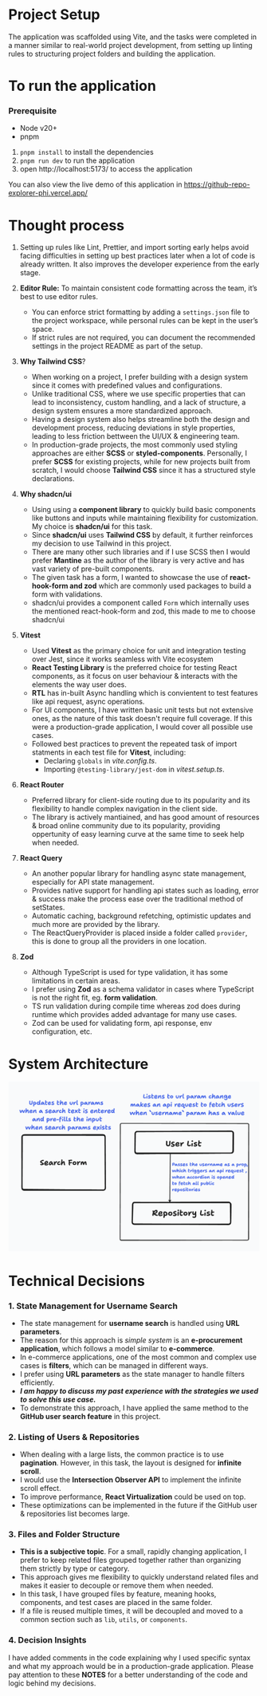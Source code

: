 # Project Setup

The application was scaffolded using Vite, and the tasks were completed in a manner similar to real-world project development, from setting up linting rules to structuring project folders and building the application.

# To run the application

### Prerequisite

- Node v20+
- pnpm

1. `pnpm install` to install the dependencies
2. `pnpm run dev` to run the application
3. open http://localhost:5173/ to access the application

You can also view the live demo of this application in https://github-repo-explorer-phi.vercel.app/

# Thought process

1. Setting up rules like Lint, Prettier, and import sorting early helps avoid facing difficulties in setting up best practices later when a lot of code is already written. It also improves the developer experience from the early stage.
2. **Editor Rule:** To maintain consistent code formatting across the team, it’s best to use editor rules.
   - You can enforce strict formatting by adding a `settings.json` file to the project workspace, while personal rules can be kept in the user’s space.
   - If strict rules are not required, you can document the recommended settings in the project README as part of the setup.
3. **Why Tailwind CSS**?
   - When working on a project, I prefer building with a design system since it comes with predefined values and configurations.
   - Unlike traditional CSS, where we use specific properties that can lead to inconsistency, custom handling, and a lack of structure, a design system ensures a more standardized approach.
   - Having a design system also helps streamline both the design and development process, reducing deviations in style properties, leading to less friction bettween the UI/UX & engineering team.
   - In production-grade projects, the most commonly used styling approaches are either **SCSS** or **styled-components**. Personally, I prefer **SCSS** for existing projects, while for new projects built from scratch, I would choose **Tailwind CSS** since it has a structured style declarations.
4. **Why shadcn/ui**
   - Using using a **component library** to quickly build basic components like buttons and inputs while maintaining flexibility for customization. My choice is **shadcn/ui** for this task.
   - Since **shadcn/ui** uses **Tailwind CSS** by default, it further reinforces my decision to use Tailwind in this project.
   - There are many other such libraries and if I use SCSS then I would prefer **Mantine** as the author of the library is very active and has vast variety of pre-built components.
   - The given task has a form, I wanted to showcase the use of **react-hook-form and zod** which are commonly used packages to build a form with validations.
   - shadcn/ui provides a component called `Form` which internally uses the mentioned react-hook-form and zod, this made to me to choose shadcn/ui
5. **Vitest**
   - Used **Vitest** as the primary choice for unit and integration testing over Jest, since it works seamless with Vite ecosystem
   - **React Testing Library** is the preferred choice for testing React components, as it focus on user behaviour & interacts with the elements the way user does.
   - **RTL** has in-built Async handling which is convientent to test features like api request, async operations.
   - For UI components, I have written basic unit tests but not extensive ones, as the nature of this task doesn't require full coverage. If this were a production-grade application, I would cover all possible use cases.
   - Followed best practices to prevent the repeated task of import statments in each test file for **Vitest**, including:
     - Declaring `globals` in _vite.config.ts_.
     - Importing `@testing-library/jest-dom` in _vitest.setup.ts_.
6. **React Router**

   - Preferred library for client-side routing due to its popularity and its flexibility to handle complex navigation in the client side.
   - The library is actively mantiained, and has good amount of resources & broad online community due to its popularity, providing oppertunity of easy learning curve at the same time to seek help when needed.

7. **React Query**
   - An another popular library for handling async state management, especially for API state management.
   - Provides native support for handling api states such as loading, error & success make the process ease over the traditional method of setStates.
   - Automatic caching, background refetching, optimistic updates and much more are provided by the library.
   - The ReactQueryProvider is placed inside a folder called `provider`, this is done to group all the providers in one location.
8. **Zod**
   - Although TypeScript is used for type validation, it has some limitations in certain areas.
   - I prefer using **Zod** as a schema validator in cases where TypeScript is not the right fit, eg. **form validation**.
   - TS run validation during compile time whereas zod does during runtime which provides added advantage for many use cases.
   - Zod can be used for validating form, api response, env configuration, etc.

# System Architecture

![System Architecture](./src/assets/system%20architecture.png)

# Technical Decisions

### 1. **State Management for Username Search**

- The state management for **username search** is handled using **URL parameters**.
- The reason for this approach is _simple system_ is an **e-procurement application**, which follows a model similar to **e-commerce**.
- In e-commerce applications, one of the most common and complex use cases is **filters**, which can be managed in different ways.
- I prefer using **URL parameters** as the state manager to handle filters efficiently.
- _**I am happy to discuss my past experience with the strategies we used to solve this use case.**_
- To demonstrate this approach, I have applied the same method to the **GitHub user search feature** in this project.

### 2. **Listing of Users & Repositories**

- When dealing with a large lists, the common practice is to use **pagination**. However, in this task, the layout is designed for **infinite scroll**.
- I would use the **Intersection Observer API** to implement the infinite scroll effect.
- To improve performance, **React Virtualization** could be used on top.
- These optimizations can be implemented in the future if the GitHub user & repositories list becomes large.

### 3. **Files and Folder Structure**

- **This is a subjective topic**. For a small, rapidly changing application, I prefer to keep related files grouped together rather than organizing them strictly by type or category.
- This approach gives me flexibility to quickly understand related files and makes it easier to decouple or remove them when needed.
- In this task, I have grouped files by feature, meaning hooks, components, and test cases are placed in the same folder.
- If a file is reused multiple times, it will be decoupled and moved to a common section such as `lib`, `utils`, or `components`.

### 4. Decision Insights

I have added comments in the code explaining why I used specific syntax and what my approach would be in a production-grade application. Please pay attention to these **NOTES** for a better understanding of the code and logic behind my decisions.
